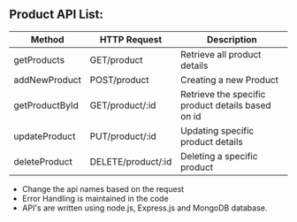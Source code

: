 ## Product API List:
| Method | HTTP Request | Description | 
| ----- | ----- | ----- |
| getProducts | GET/product | Retrieve all product details |
| addNewProduct | POST/product | Creating a new Product |
| getProductById | GET/product/:id | Retrieve the specific product details based on id |
| updateProduct | PUT/product/:id | Updating specific product details | 
| deleteProduct | DELETE/product/:id | Deleting a specific product | 

- Change the api names based on the request
- Error Handling is maintained in the code 
- API's are written using node.js, Express.js and MongoDB database.
